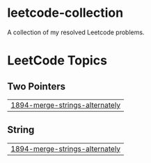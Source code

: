 # leetcode-collection
A collection of my resolved Leetcode problems.

<!---LeetCode Topics Start-->
# LeetCode Topics
## Two Pointers
|  |
| ------- |
| [1894-merge-strings-alternately](https://github.com/FabiMur/leetcode-collection/tree/master/1894-merge-strings-alternately) |
## String
|  |
| ------- |
| [1894-merge-strings-alternately](https://github.com/FabiMur/leetcode-collection/tree/master/1894-merge-strings-alternately) |
<!---LeetCode Topics End-->